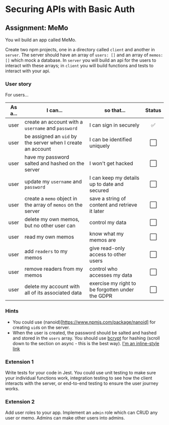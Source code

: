 # Securing APIs with Basic Auth

## Assignment: MeMo

You wil build an app called MeMo.

Create two npm projects, one in a directory called `client` and another in `server`. The server should have an array of `users: []` and an array of `memos: []` which mock a database. In `server` you will build an api for the users to interact with these arrays; in `client` you will build functions and tests to interact with your api.

### User story

For users...

| As a... | I can... | so that... | Status |
| :---: | --- | --- | :---: |
| user | create an account with a `username` and `password` | I can sign in securely | :white_check_mark: |
| user | be assigned an `uid` by the server when I create an account | I can be identified uniquely | :white_large_square: |
| user | have my password salted and hashed on the server | I won't get hacked | :white_large_square: |
| user | update my `username` and `password` | I can keep my details up to date and secured | :white_large_square: |
| user | create a `memo` object in the array of `memos` on the server | save a string of content and retrieve it later | :white_large_square: |
| user | delete my own memos, but no other user can | control my data | :white_large_square: |
| user | read my own memos | know what my memos are | :white_large_square: |
| user | add `readers` to my memos | give read-only access to other users | :white_large_square: |
| user | remove readers from my memos | control who accesses my data | :white_large_square: |
| user | delete my account with all of its associated data | exercise my right to be forgotten under the GDPR | :white_large_square: |

### Hints

 - You could use (nanoid)[https://www.npmjs.com/package/nanoid] for creating `uid`s on the server.
 - When the user is created, the password should be salted and hashed and stored in the `users` array. You should use [bcrypt](https://www.npmjs.com/package/bcrypt) for hashing (scroll down to the section on async - this is the best way). [I'm an inline-style link](https://www.google.com)

### Extension 1

Write tests for your code in Jest. You could use unit testing to make sure your individual functions work, integration testing to see how the client interacts with the server, or end-to-end testing to ensure the user journey works.

### Extension 2

Add user roles to your app. Implement an `admin` role which can CRUD any user or memo. Admins can make other users into admins.
